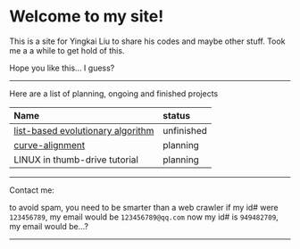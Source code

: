 # Welcome to my site!


This is a site for Yingkai Liu to share his codes and maybe other stuff.
Took me a a while to get hold of this.

Hope you like this... I guess?

----------
Here are a list of planning, ongoing and finished projects

|Name     |  status|
|:------- |   :--- |
|[list-based evolutionary algorithm][1] |  unfinished |
|[curve-alignment][2]      |  planning  |
|LINUX in thumb-drive tutorial | planning |


[1]:https://github.com/yk-liu/list-based-evolutionary-algorithm
[2]:https://github.com/yk-liu/curve-alignment

------------
Contact me:

to avoid spam, you need to be smarter than a web crawler
if my id# were `123456789`, my email would be `123456789@qq.com`
now my id# is `949482709`, my email would be...?

----

